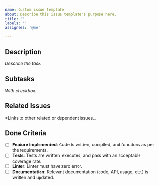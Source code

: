 ```yaml
---
name: Custom issue template
about: Describe this issue template's purpose here.
title: ''
labels: ''
assignees: '@me'

---
```


## Description

_Describe the task._

## Subtasks

_With checkbox._

## Related Issues

*Links to other related or dependent issues._

## Done Criteria

- [ ] **Feature implemented**: Code is written, compiled, and functions as per the requirements.
- [ ] **Tests**: Tests are written, executed, and pass with an acceptable coverage rate.
- [ ] **Linter**:  Linter must have zero error.
- [ ] **Documentation**:  Relevant documentation (code, API, usage, etc.) is written and updated.
